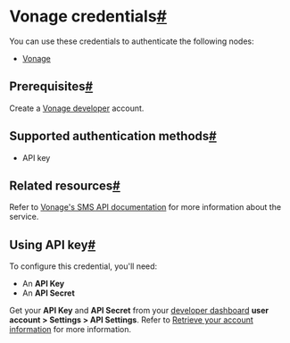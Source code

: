 [](https://github.com/n8n-io/n8n-docs/edit/main/docs/integrations/builtin/credentials/vonage.md "Edit this page")

# Vonage credentials[#](#vonage-credentials "Permanent link")

You can use these credentials to authenticate the following nodes:

*   [Vonage](../../app-nodes/n8n-nodes-base.vonage/)

## Prerequisites[#](#prerequisites "Permanent link")

Create a [Vonage developer](https://developer.vonage.com) account.

## Supported authentication methods[#](#supported-authentication-methods "Permanent link")

*   API key

## Related resources[#](#related-resources "Permanent link")

Refer to [Vonage's SMS API documentation](https://developer.vonage.com/en/api/sms) for more information about the service.

## Using API key[#](#using-api-key "Permanent link")

To configure this credential, you'll need:

*   An **API Key**
*   An **API Secret**

Get your **API Key** and **API Secret** from your [developer dashboard](https://dashboard.nexmo.com/) **user account > Settings > API Settings**. Refer to [Retrieve your account information](https://developer.vonage.com/en/account/guides/dashboard-management#retrieve-your-account-information) for more information.